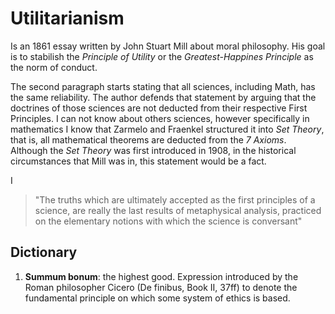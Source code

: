 # Utilitarianism

Is an 1861 essay written by John Stuart Mill about moral philosophy.
His goal is to stabilish the *Principle of Utility* or the *Greatest-Happines Principle* as the norm of conduct. 

The second paragraph starts stating that all sciences, including Math, has the same reliability. 
The author defends that statement by arguing that the doctrines of those sciences are not deducted from their respective First Principles.
I can not know about others sciences,
however specifically in mathematics I know that Zarmelo and Fraenkel structured it into *Set Theory*, that is,
all mathematical theorems are deducted from the *7 Axioms*. 
Although the *Set Theory* was first introduced in 1908, in the historical circumstances that Mill was in, this statement would be a fact. 

I 
> "The truths which are ultimately accepted as the first principles of a science, are really the last results of metaphysical analysis,
practiced on the elementary notions with which the science is conversant"


## Dictionary
  1. **Summum bonum**: the highest good. Expression introduced by the Roman philosopher Cicero (De finibus, Book II, 37ff) to denote the fundamental principle on which some system of ethics is based.
